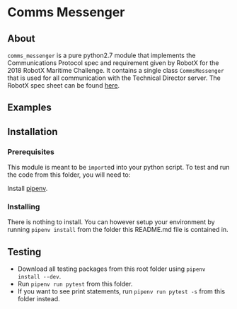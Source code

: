 # Comms Messenger

## About

`comms_messenger` is a pure python2.7 module that implements the Communications Protocol spec and requirement given by RobotX for the 2018 RobotX Maritime Challenge. It contains a single class `CommsMessenger` that is used for all communication with the Technical Director server. The RobotX spec sheet can be found [here](https://www.robotx.org/images/RobotX-2018-Communications-Protocol_v1.0.pdf).

## Examples

## Installation

### Prerequisites

This module is meant to be `import`ed into your python script.
To test and run the code from this folder, you will need to:

Install [pipenv](https://pipenv.readthedocs.io/en/latest/install/#installing-pipenv).

### Installing

There is nothing to install. You can however setup your environment by running `pipenv install` from the folder this README.md file is contained in.

## Testing

* Download all testing packages from this root folder using `pipenv install --dev`.
* Run `pipenv run pytest` from this folder.
* If you want to see print statements, run `pipenv run pytest -s` from this folder instead.
